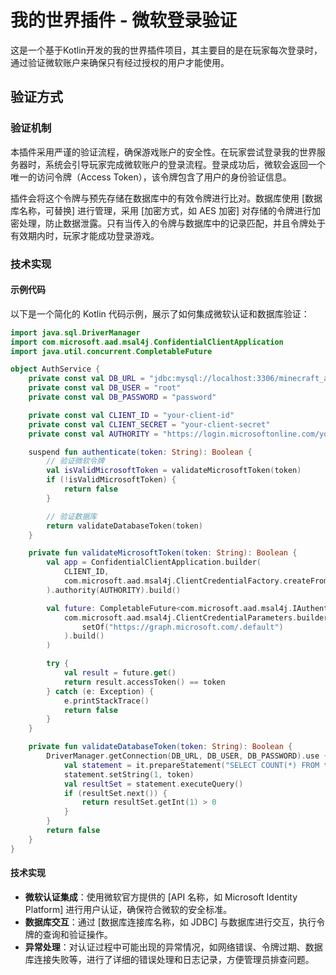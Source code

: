 # 我的世界插件 - 微软登录验证

这是一个基于Kotlin开发的我的世界插件项目，其主要目的是在玩家每次登录时，通过验证微软账户来确保只有经过授权的用户才能使用。

## 验证方式
### 验证机制
本插件采用严谨的验证流程，确保游戏账户的安全性。在玩家尝试登录我的世界服务器时，系统会引导玩家完成微软账户的登录流程。登录成功后，微软会返回一个唯一的访问令牌（Access Token），该令牌包含了用户的身份验证信息。

插件会将这个令牌与预先存储在数据库中的有效令牌进行比对。数据库使用 [数据库名称，可替换] 进行管理，采用 [加密方式，如 AES 加密] 对存储的令牌进行加密处理，防止数据泄露。只有当传入的令牌与数据库中的记录匹配，并且令牌处于有效期内时，玩家才能成功登录游戏。

### 技术实现

#### 示例代码
以下是一个简化的 Kotlin 代码示例，展示了如何集成微软认证和数据库验证：

```kotlin
import java.sql.DriverManager
import com.microsoft.aad.msal4j.ConfidentialClientApplication
import java.util.concurrent.CompletableFuture

object AuthService {
    private const val DB_URL = "jdbc:mysql://localhost:3306/minecraft_auth"
    private const val DB_USER = "root"
    private const val DB_PASSWORD = "password"

    private const val CLIENT_ID = "your-client-id"
    private const val CLIENT_SECRET = "your-client-secret"
    private const val AUTHORITY = "https://login.microsoftonline.com/your-tenant-id"

    suspend fun authenticate(token: String): Boolean {
        // 验证微软令牌
        val isValidMicrosoftToken = validateMicrosoftToken(token)
        if (!isValidMicrosoftToken) {
            return false
        }

        // 验证数据库
        return validateDatabaseToken(token)
    }

    private fun validateMicrosoftToken(token: String): Boolean {
        val app = ConfidentialClientApplication.builder(
            CLIENT_ID,
            com.microsoft.aad.msal4j.ClientCredentialFactory.createFromSecret(CLIENT_SECRET)
        ).authority(AUTHORITY).build()

        val future: CompletableFuture<com.microsoft.aad.msal4j.IAuthenticationResult> = app.acquireToken(
            com.microsoft.aad.msal4j.ClientCredentialParameters.builder(
                setOf("https://graph.microsoft.com/.default")
            ).build()
        )

        try {
            val result = future.get()
            return result.accessToken() == token
        } catch (e: Exception) {
            e.printStackTrace()
            return false
        }
    }

    private fun validateDatabaseToken(token: String): Boolean {
        DriverManager.getConnection(DB_URL, DB_USER, DB_PASSWORD).use {
            val statement = it.prepareStatement("SELECT COUNT(*) FROM tokens WHERE token = ?")
            statement.setString(1, token)
            val resultSet = statement.executeQuery()
            if (resultSet.next()) {
                return resultSet.getInt(1) > 0
            }
        }
        return false
    }
}
```

#### 技术实现
- **微软认证集成**：使用微软官方提供的 [API 名称，如 Microsoft Identity Platform] 进行用户认证，确保符合微软的安全标准。
- **数据库交互**：通过 [数据库连接库名称，如 JDBC] 与数据库进行交互，执行令牌的查询和验证操作。
- **异常处理**：对认证过程中可能出现的异常情况，如网络错误、令牌过期、数据库连接失败等，进行了详细的错误处理和日志记录，方便管理员排查问题。